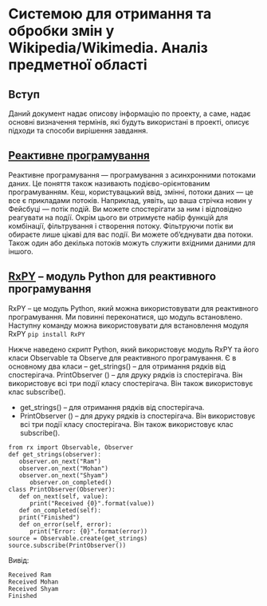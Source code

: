 # Системою для отримання та обробки змін у Wikipedia/Wikimedia. Аналіз предметної області

## Вступ

Даний документ надає описову інформацію по проекту, а саме, надає основні визначення термінів, які будуть використані в проекті, описує підходи та способи вирішення завдання.

## [Pеактивне програмування](https://uk.wikipedia.org/wiki/Реактивне_програмування)

Реактивне програмування — програмування з асинхронними потоками даних. Це поняття також називають подієво-орієнтованим програмуванням. Кеш, користувацький ввід, змінні, потоки даних — це все є прикладами потоків. Наприклад, уявіть, що ваша стрічка новин у Фейсбуці — потік подій. Ви можете спостерігати за ним і відповідно реагувати на події. Окрім цього ви отримуєте набір функцій для комбінації, фільтрування і створення потоку. Фільтруючи потік ви обираєте лише цікаві для вас події. Ви можете об’єднувати два потоки. Також один або декілька потоків можуть служити вхідними даними для іншого.

## [RxPY](https://rxpy.readthedocs.io/en/latest/) – модуль Python для реактивного програмування
RxPY – це модуль Python, який можна використовувати для реактивного програмування. Ми повинні переконатися, що модуль встановлено. Наступну команду можна використовувати для встановлення модуля RxPY ``` pip install RxPY ```

Нижче наведено скрипт Python, який використовує модуль RxPY та його класи Observable та Observe для реактивного програмування. Є в основному два класи – get_strings() – для отримання рядків від спостерігача. PrintObserver () – для друку рядків із спостерігача. Він використовує всі три події класу спостерігача. Він також використовує клас subscribe().
* get_strings() – для отримання рядків від спостерігача.
* PrintObserver () – для друку рядків із спостерігача. Він використовує всі три події класу спостерігача. Він також використовує клас subscribe().

```
from rx import Observable, Observer
def get_strings(observer):
   observer.on_next("Ram")
   observer.on_next("Mohan")
   observer.on_next("Shyam")
      observer.on_completed()
class PrintObserver(Observer):
   def on_next(self, value):
      print("Received {0}".format(value))
   def on_completed(self):
   print("Finished")
   def on_error(self, error):
      print("Error: {0}".format(error))
source = Observable.create(get_strings)
source.subscribe(PrintObserver())
```

Вивід:
```
Received Ram
Received Mohan
Received Shyam
Finished
```
